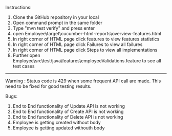 Instructions:
1. Clone the GitHub repository in your local
2. Open command prompt in the same folder
3. Type "mvn test verify" and press enter
4. open Employee\target\cucumber-html-reports\overview-features.html
5. In right corner of HTML page click features to view features statistics
6. In right corner of HTML page click Failures to view all failures
7. In right corner of HTML page click Steps to view all implementations
8. Further open Employee\src\test\java\features\employeeValidations.feature to see all test cases
 
 
 
 
 -----------------------------------------------------------------------------------------------------------------------------------------------------------------------------------------------------------------------------------------------------------------------------------------------------------------------------
 Warning : Status code is 429 when some frequent API call are made. This need to be fixed for good testing results.
 
 Bugs:
 1) End to End functionality of Update API is not working
 2) End to End functionality of Create API is not working
 3) End to End functionality of Delete API is not working
 4) Employee is getting created without body
 5) Employee is getting updated withouth body

